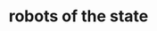 ---
pid: LLP392
title: robots of the state
location_transcription: New Jersey
zipcode: '19120'
outside_phl: 
neighborhood: Logan,Olney
age: '10'
age_range: 6-13
instagram: 
image_file_name: LLP_392.jpg
proposal_transcription: It is about hope for everyone
topic: Technology
topic_summary: '0'
type: Sculpture Statue
keywords_other: robots, hope, future
credit: Joshua
image_labels: 
twitter: 
facebook: 
permalink: "/monuments/llp392/"
layout: item-page
---